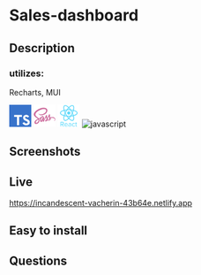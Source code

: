 # Sales-dashboard


## Description


### utilizes:
<p align-left>
Recharts, MUI


</p>
<p align-left>
<img src="https://raw.githubusercontent.com/stephencorwin/stephencorwin/master/resources/typescript-logo.png" alt="git" width="40" height="40"/>
<img src="https://raw.githubusercontent.com/devicons/devicon/master/icons/sass/sass-original.svg" alt="sass" width="40" height="40"/>
<img src="https://raw.githubusercontent.com/devicons/devicon/master/icons/react/react-original-wordmark.svg" alt="react" width="40" height="40"/>
<img src="https://vitejs.dev/logo.svg" alt="javascript" width="40" height="40"/>
</p>

## Screenshots


## Live

https://incandescent-vacherin-43b64e.netlify.app



## Easy to install




## Questions
